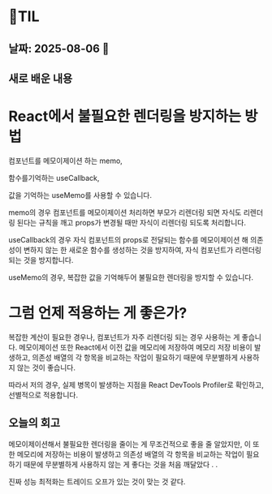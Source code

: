 # 🧾TIL

## 날짜: 2025-08-06 🐣

## 새로 배운 내용

# React에서 불필요한 렌더링을 방지하는 방법

컴포넌트를 메모이제이션 하는 memo,

함수를기억하는 useCallback,

값을 기억하는 useMemo를 사용할 수 있습니다.

memo의 경우 컴포넌트를 메모이제이션 처리하면 부모가 리렌더링 되면 자식도 리렌더링 된다는 규칙을 깨고 props가 변경될 때만 자식이 리렌더링 되도록 처리합니다.

useCallback의 경우 자식 컴포넌트의 props로 전달되는 함수를 메모이제이션 해 의존성이 변하지 않는 한 새로운 함수를 생성하는 것을 방지하여, 자식 컴포넌트가 리렌더링 되는 것을 방지합니다.

useMemo의 경우, 복잡한 값을 기억해두어 불필요한 렌더링을 방지할 수 있습니다.

# 그럼 언제 적용하는 게 좋은가?

복잡한 계산이 필요한 경우나, 컴포넌트가 자주 리렌더링 되는 경우 사용하는 게 좋습니다. 메모이제이션 또한 React에서 이전 값을 메모리에 저장하여 메모리 저장 비용이 발생하고, 의존성 배열의 각 항목을 비교하는 작업이 필요하기 때문에 무분별하게 사용하지 않는 것이 좋습니다.

따라서 저의 경우, 실제 병목이 발생하는 지점을 React DevTools Profiler로 확인하고, 선별적으로 적용합니다.

## 오늘의 회고

메모이제이션해서 불필요한 렌더링을 줄이는 게 무조건적으로 좋을 줄 알았지만, 이 또한 메모리에 저장하는 비용이 발생하고 의존성 배열의 각 항목을 비교하는 작업이 필요하기 때문에 무분별하게 사용하지 않는 게 좋다는 것을 처음 깨달았다 . .

진짜 성능 최적화는 트레이드 오프가 있는 것이 맞는 것 같다.
